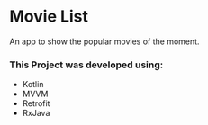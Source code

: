 # Movie List
An app to show the popular movies of the moment.

### This Project was developed using:

- Kotlin
- MVVM
- Retrofit
- RxJava
